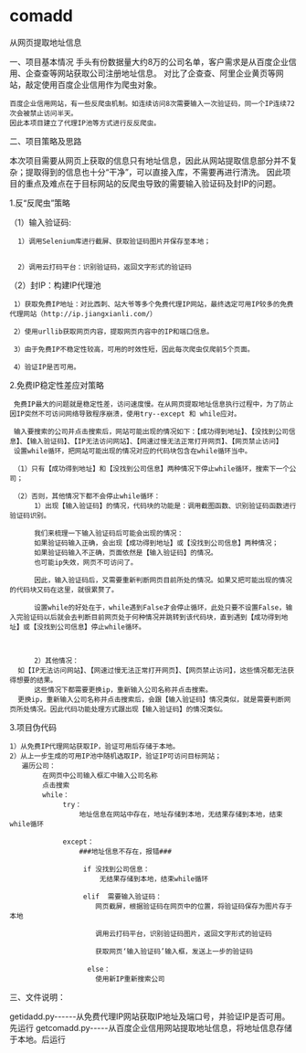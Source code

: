 # comadd
从网页提取地址信息

一、项目基本情况
    手头有份数据量大约8万的公司名单，客户需求是从百度企业信用、企查查等网站获取公司注册地址信息。
    对比了企查查、阿里企业黄页等网站，敲定使用百度企业信用作为爬虫对象。
    
    百度企业信用网站，有一些反爬虫机制。如连续访问8次需要输入一次验证码，同一个IP连续72次会被禁止访问半天。
    因此本项目建立了代理IP池等方式进行反反爬虫。
 
 
 
 二、项目策略及思路
 
 本次项目需要从网页上获取的信息只有地址信息，因此从网站提取信息部分并不复杂；提取得到的信息也十分“干净”，可以直接入库，不需要再进行清洗。
 因此项目的重点及难点在于目标网站的反爬虫导致的需要输入验证码及封IP的问题。
 
 1.反“反爬虫”策略
 
 
 
 （1）输入验证码:
 
 
      1）调用Selenium库进行截屏、获取验证码图片并保存至本地；
      
      
	  2）调用云打码平台：识别验证码，返回文字形式的验证码
      
      
      
（2）封IP：构建IP代理池

     1）获取免费IP地址：对比西刺、站大爷等多个免费代理IP网站，最终选定可用IP较多的免费代理网站（http://ip.jiangxianli.com/）

     2）使用urllib获取网页内容，提取网页内容中的IP和端口信息。
     
     3）由于免费IP不稳定性较高，可用的时效性短，因此每次爬虫仅爬前5个页面。
     
     4）验证IP是否可用。
 

2.免费IP稳定性差应对策略

     免费IP最大的问题就是稳定性差，访问速度慢。在从网页提取地址信息执行过程中，为了防止因IP突然不可访问网络导致程序崩溃，使用try--except 和 while应对。
     
     输入要搜索的公司并点击搜索后，网站可能出现的情况如下：【成功得到地址】、【没找到公司信息】、【输入验证码】、【IP无法访问网站】、【网速过慢无法正常打开网页】、【网页禁止访问】
     设置while循环，把网站可能出现的情况对应的代码块包含在while循环当中。
     
     （1）只有【成功得到地址】和【没找到公司信息】两种情况下停止while循环，搜索下一个公司；
     
     （2）否则，其他情况下都不会停止while循环：
          1）出现【输入验证码】的情况，代码块的功能是：调用截图函数、识别验证码函数进行验证码识别。
         
          我们来梳理一下输入验证码后可能会出现的情况：
          如果验证码输入正确，会出现【成功得到地址】或【没找到公司信息】两种情况；
          如果验证码输入不正确，页面依然是【输入验证码】的情况。
          也可能ip失效，网页不可访问了。
          
          因此，输入验证码后，又需要重新判断网页目前所处的情况。如果又把可能出现的情况的代码块又码在这里，就很累赘了。
          
          设置while的好处在于，while遇到False才会停止循环，此处只要不设置False，输入完验证码以后就会去判断目前网页处于何种情况并跳转到该代码块，直到遇到【成功得到地址】或【没找到公司信息】停止while循环。
          
          
     
          2）其他情况：
	  如【IP无法访问网站】、【网速过慢无法正常打开网页】、【网页禁止访问】，这些情况都无法获得想要的结果。
          这些情况下都需要更换ip，重新输入公司名称并点击搜索。
	  更换ip，重新输入公司名称并点击搜索后，会跟【输入验证码】情况类似，就是需要判断网页所处情况。因此代码功能处理方式跟出现【输入验证码】的情况类似。



3.项目伪代码
 
 
    1）从免费IP代理网站获取IP，验证可用后存储于本地。
    2）从上一步生成的可用IP池中随机选取IP，验证IP可访问目标网站；
       遍历公司：
            在网页中公司输入框汇中输入公司名称
            点击搜索
            while：
                 try：
                     地址信息在网站中存在，地址存储到本地，无结果存储到本地，结束while循环
                     
                 except：
                     ###地址信息不存在，报错###
                     
                      if 没找到公司信息：
                          无结果存储到本地，结束while循环
                          
                      elif  需要输入验证码：
                         网页截屏，根据验证码在网页中的位置，将验证码保存为图片存于本地
                         
                         调用云打码平台，识别验证码图片，返回文字形式的验证码
                         
                         获取网页‘输入验证码’输入框，发送上一步的验证码
                         
                       else：
                         使用新IP重新搜索公司	     
 
 
 三、文件说明：
 
 getidadd.py------从免费代理IP网站获取IP地址及端口号，并验证IP是否可用。先运行
 getcomadd.py-----从百度企业信用网站提取地址信息，将地址信息存储于本地。后运行
    
